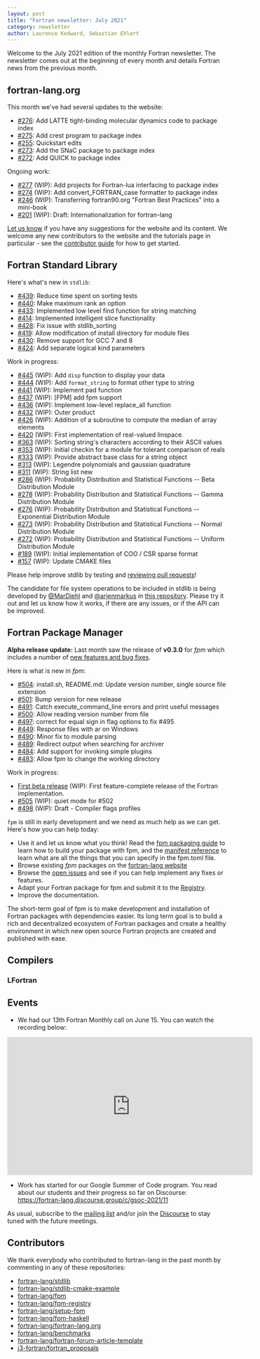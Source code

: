 ```yaml
---
layout: post
title: "Fortran newsletter: July 2021"
category: newsletter
author: Laurence Kedward, Sebastian Ehlert
---
```


Welcome to the July 2021 edition of the monthly Fortran newsletter.
The newsletter comes out at the beginning of every month and details
Fortran news from the previous month.

<ul id="page-nav"></ul>

## fortran-lang.org

This month we've had several updates to the website:

* [#276](https://github.com/fortran-lang/fortran-lang.org/pull/276):
  Add LATTE tight-binding molecular dynamics code to package index                                                               
* [#275](https://github.com/fortran-lang/fortran-lang.org/pull/275):
  Add crest program to package index
* [#255](https://github.com/fortran-lang/fortran-lang.org/pull/255):
  Quickstart edits
* [#273](https://github.com/fortran-lang/fortran-lang.org/pull/273):
  Add the SNaC package to package index
* [#272](https://github.com/fortran-lang/fortran-lang.org/pull/272):
  Add QUICK to package index

Ongoing work:

* [#277](https://github.com/fortran-lang/fortran-lang.org/pull/277) (WIP):
  Add projects for Fortran-lua interfacing to package index                                                                
* [#274](https://github.com/fortran-lang/fortran-lang.org/pull/274) (WIP):
  Add convert_FORTRAN_case formatter to package index
* [#246](https://github.com/fortran-lang/fortran-lang.org/pull/246) (WIP):
  Transferring fortran90.org "Fortran Best Practices" into a mini-book                                                     
* [#201](https://github.com/fortran-lang/fortran-lang.org/pull/201) (WIP):
  Draft: Internationalization for fortran-lang    

[Let us know](https://github.com/fortran-lang/fortran-lang.org/issues) if you have any suggestions for the website and its content.
We welcome any new contributors to the website and the tutorials page in particular - see the [contributor guide](https://github.com/fortran-lang/fortran-lang.org/blob/master/CONTRIBUTING.md) for how to get started.

## Fortran Standard Library

Here's what's new in `stdlib`:

* [#439](https://github.com/fortran-lang/stdlib/pull/439):
  Reduce time spent on sorting tests
* [#440](https://github.com/fortran-lang/stdlib/pull/440):
  Make maximum rank an option
* [#433](https://github.com/fortran-lang/stdlib/pull/433):
  Implemented low level find function for string matching                                                                                  
* [#414](https://github.com/fortran-lang/stdlib/pull/414):
  Implemented intelligent slice functionality
* [#428](https://github.com/fortran-lang/stdlib/pull/428):
  Fix issue with stdlib_sorting
* [#419](https://github.com/fortran-lang/stdlib/pull/419):
  Allow modification of install directory for module files
* [#430](https://github.com/fortran-lang/stdlib/pull/430):
  Remove support for GCC 7 and 8
* [#424](https://github.com/fortran-lang/stdlib/pull/424):
  Add separate logical kind parameters

Work in progress:

* [#445](https://github.com/fortran-lang/stdlib/pull/445) (WIP):
  Add `disp` function to display your data
* [#444](https://github.com/fortran-lang/stdlib/pull/444) (WIP):
  Add `format_string` to format other type to string
* [#441](https://github.com/fortran-lang/stdlib/pull/441) (WIP):
  Implement pad function
* [#437](https://github.com/fortran-lang/stdlib/pull/437) (WIP):
[FPM] add fpm support
* [#436](https://github.com/fortran-lang/stdlib/pull/436) (WIP):
  Implement low-level replace_all function
* [#432](https://github.com/fortran-lang/stdlib/pull/432) (WIP):
  Outer product
* [#426](https://github.com/fortran-lang/stdlib/pull/426) (WIP):
  Addition of a subroutine to compute the median of array elements
* [#420](https://github.com/fortran-lang/stdlib/pull/420) (WIP):
  First implementation of real-valued linspace.
* [#363](https://github.com/fortran-lang/stdlib/pull/363) (WIP):
  Sorting string's characters according to their ASCII values
* [#353](https://github.com/fortran-lang/stdlib/pull/353) (WIP):
  Initial checkin for a module for tolerant comparison of reals
* [#333](https://github.com/fortran-lang/stdlib/pull/333) (WIP):
  Provide abstract base class for a string object
* [#313](https://github.com/fortran-lang/stdlib/pull/313) (WIP):
  Legendre polynomials and gaussian quadrature
* [#311](https://github.com/fortran-lang/stdlib/pull/311) (WIP):
  String list new
* [#286](https://github.com/fortran-lang/stdlib/pull/286) (WIP):
  Probability Distribution and Statistical Functions -- Beta Distribution Module
* [#278](https://github.com/fortran-lang/stdlib/pull/278) (WIP):
  Probability Distribution and Statistical Functions -- Gamma Distribution Module
* [#276](https://github.com/fortran-lang/stdlib/pull/276) (WIP):
  Probability Distribution and Statistical Functions -- Exponential Distribution Module
* [#273](https://github.com/fortran-lang/stdlib/pull/273) (WIP):
  Probability Distribution and Statistical Functions -- Normal Distribution Module 
* [#272](https://github.com/fortran-lang/stdlib/pull/272) (WIP):
  Probability Distribution and Statistical Functions -- Uniform Distribution Module
* [#189](https://github.com/fortran-lang/stdlib/pull/189) (WIP):
  Initial implementation of COO / CSR sparse format
* [#157](https://github.com/fortran-lang/stdlib/pull/157) (WIP):
  Update CMAKE files


Please help improve stdlib by testing and [reviewing pull requests](https://github.com/fortran-lang/stdlib/issues?q=is%3Apr+is%3Aopen+label%3A%22reviewers+needed%22)!

The candidate for file system operations to be included in stdlib is being developed by
[@MarDiehl](https://github.com/MarDiehl) and [@arjenmarkus](https://github.com/arjenmarkus)
in [this repository](https://github.com/MarDiehl/stdlib_os).
Please try it out and let us know how it works, if there are any issues, or if the API can be improved.

## Fortran Package Manager

__Alpha release update:__ Last month saw the release of __v0.3.0__ for *fpm* which includes a number of [new features and bug fixes](https://github.com/fortran-lang/fpm/releases/tag/v0.3.0).

Here is what is new in *fpm*:

* [#504](https://github.com/fortran-lang/fpm/pull/504):
  install.sh, README.md: Update version number, single source file extension
* [#501](https://github.com/fortran-lang/fpm/pull/501):
  Bump version for new release
* [#491](https://github.com/fortran-lang/fpm/pull/491):
  Catch execute_command_line errors and print useful messages
* [#500](https://github.com/fortran-lang/fpm/pull/500):
  Allow reading version number from file
* [#497](https://github.com/fortran-lang/fpm/pull/497):
  correct for equal sign in flag options to fix #495
* [#449](https://github.com/fortran-lang/fpm/pull/449):
  Response files with ar on Windows
* [#490](https://github.com/fortran-lang/fpm/pull/490):
  Minor fix to module parsing
* [#489](https://github.com/fortran-lang/fpm/pull/489):
  Redirect output when searching for archiver
* [#484](https://github.com/fortran-lang/fpm/pull/484):
  Add support for invoking simple plugins
* [#483](https://github.com/fortran-lang/fpm/pull/483):
  Allow fpm to change the working directory

Work in progress:

* [First beta release](https://github.com/fortran-lang/fpm/milestone/1) (WIP):
  First feature-complete release of the Fortran implementation.
* [#505](https://github.com/fortran-lang/fpm/pull/505) (WIP):
  quiet mode for #502
* [#498](https://github.com/fortran-lang/fpm/pull/498) (WIP):
  Draft - Compiler flags profiles

`fpm` is still in early development and we need as much help as we can get.
Here's how you can help today:

* Use it and let us know what you think! Read the [fpm packaging guide](https://github.com/fortran-lang/fpm/blob/master/PACKAGING.md) to learn how to build your package with fpm, and the [manifest reference](https://github.com/fortran-lang/fpm/blob/master/manifest-reference.md) to learn what are all the things that you can specify in the fpm.toml file.
* Browse existing *fpm* packages on the [fortran-lang website](https://fortran-lang.org/packages/fpm)
* Browse the [open issues](https://github.com/fortran-lang/fpm/issues) and see if you can help implement any fixes or features.
* Adapt your Fortran package for fpm and submit it to the [Registry](https://github.com/fortran-lang/fpm-registry).
* Improve the documentation.

The short-term goal of fpm is to make development and installation of Fortran packages with dependencies easier.
Its long term goal is to build a rich and decentralized ecosystem of Fortran packages and create a healthy
environment in which new open source Fortran projects are created and published with ease.

## Compilers


### LFortran




## Events

* We had our 13th Fortran Monthly call on June 15.
You can watch the recording below:

<iframe width="560" height="315" src="https://www.youtube.com/embed/YRVLAlQpE5g" frameborder="0" allow="accelerometer; autoplay; encrypted-media; gyroscope; picture-in-picture" allowfullscreen></iframe>

* Work has started for our Google Summer of Code program. You read about our students and their progress so far on Discourse: <https://fortran-lang.discourse.group/c/gsoc-2021/11>
  
As usual, subscribe to the [mailing list](https://groups.io/g/fortran-lang) and/or
join the [Discourse](https://fortran-lang.discourse.group) to stay tuned with the future meetings.

## Contributors

We thank everybody who contributed to fortran-lang in the past month by
commenting in any of these repositories:

* [fortran-lang/stdlib](https://github.com/fortran-lang/stdlib)
* [fortran-lang/stdlib-cmake-example](https://github.com/fortran-lang/stdlib-cmake-example)
* [fortran-lang/fpm](https://github.com/fortran-lang/fpm)
* [fortran-lang/fpm-registry](https://github.com/fortran-lang/fpm-registry)
* [fortran-lang/setup-fpm](https://github.com/fortran-lang/setup-fpm)
* [fortran-lang/fpm-haskell](https://github.com/fortran-lang/fpm-haskell)
* [fortran-lang/fortran-lang.org](https://github.com/fortran-lang/fortran-lang.org)
* [fortran-lang/benchmarks](https://github.com/fortran-lang/benchmarks)
* [fortran-lang/fortran-forum-article-template](https://github.com/fortran-lang/fortran-forum-article-template)
* [j3-fortran/fortran\_proposals](https://github.com/j3-fortran/fortran_proposals)

<div id="gh-contributors" data-startdate="June 01 2021" data-enddate="June 30 2021" height="500px"></div>
